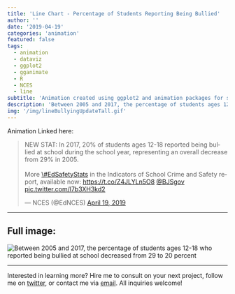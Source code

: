 ```yaml
---
title: 'Line Chart - Percentage of Students Reporting Being Bullied'
author: ''
date: '2019-04-19'
categories: 'animation'
featured: false
tags:
  - animation
  - dataviz
  - ggplot2
  - gganimate
  - R
  - NCES
  - line
subtitle: 'Animation created using ggplot2 and animation packages for social media distribution'
description: 'Between 2005 and 2017, the percentage of students ages 12-18 who reported being bullied at school decreased from 29 to 20 percent'
img: '/img/lineBullyingUpdateTall.gif'
---
```


Animation Linked here:

<blockquote class="twitter-tweet" data-lang="en">
<p lang="en" dir="ltr">
NEW STAT: In 2017, 20% of students ages 12-18 reported being bullied at
school during the school year, representing an overall decrease from 29%
in 2005.<br><br>More
<a href="https://twitter.com/hashtag/EdSafetyStats?src=hash&amp;ref_src=twsrc%5Etfw">\#EdSafetyStats</a>
in the Indicators of School Crime and Safety report, available now:
<a href="https://t.co/Z4JLYLn5O8">https://t.co/Z4JLYLn5O8</a>
<a href="https://twitter.com/BJSgov?ref_src=twsrc%5Etfw">@BJSgov</a>
<a href="https://t.co/l7b3XH3kd2">pic.twitter.com/l7b3XH3kd2</a>
</p>
— NCES (@EdNCES)
<a href="https://twitter.com/EdNCES/status/1119216601545498624?ref_src=twsrc%5Etfw">April
19, 2019</a>
</blockquote>

---

## Full image:

![Between 2005 and 2017, the percentage of students ages 12-18 who
reported being bullied at school decreased from 29 to 20
percent](/img/lineBullyingUpdateTall.gif)

---

Interested in learning more? Hire me to consult on your next project,
follow me on [twitter](https://twitter.com/mikeleeco),
or contact me via [email](mailto:mdlee12@gmail.com). All inquiries
welcome!
